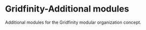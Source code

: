 # Gridfinity-Additional modules
Additional modules for the Gridfinity modular organization concept.
